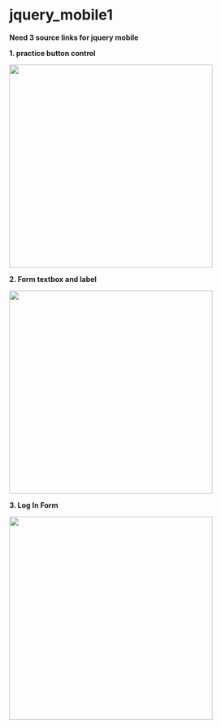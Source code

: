 # jquery_mobile1

<b>Need 3 source links for jquery mobile </b>

<link rel="stylesheet" href="../jquery.mobile/jquery.mobile-1.4.2.css" />

<script src="jquery-1.11.0.js" type="text/javascript"></script>

<script src="jquery.mobile/jquery.mobile-1.4.2.js" type="text/javascript"></script>


<b>1.  practice button control</b>

<image src='jquery_button_car_page.JPG' width='400px'>


<b>2. Form textbox and label</b>

<image src='jquery_button_car_form.JPG' width='400px'>
  
  
<b>3. Log In Form  </b>

<image src='jquery_login.JPG' width='400px'>
